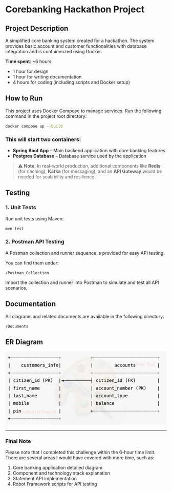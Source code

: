 # Corebanking Hackathon Project

## Project Description

A simplified core banking system created for a hackathon. The system provides basic account and customer functionalities with database integration and is containerized using Docker.

**Time spent**: ~6 hours
- 1 hour for design
- 1 hour for writing documentation
- 4 hours for coding (including scripts and Docker setup)

## How to Run

This project uses Docker Compose to manage services. Run the following command in the project root directory:

```bash
docker compose up --build
```

### This will start two containers:

- **Spring Boot App** – Main backend application with core banking features
- **Postgres Database** – Database service used by the application

> ⚠️ **Note**: In real-world production, additional components like **Redis** (for caching), **Kafka** (for messaging), and an **API Gateway** would be needed for scalability and resilience.

## Testing

### 1. Unit Tests

Run unit tests using Maven:

```bash
mvn test
```

### 2. Postman API Testing

A Postman collection and runner sequence is provided for easy API testing.

You can find them under:

```
/Postman_Collection
```

Import the collection and runner into Postman to simulate and test all API scenarios.

## Documentation

All diagrams and related documents are available in the following directory:

```
/Documents
```

## ER Diagram

![ER Diagram](Documents/diagrams/er_diagram_1.png)


---

### Final Note

Please note that I completed this challenge within the 6-hour time limit. There are several areas I would have covered with more time, such as:

1. Core banking application detailed diagram
2. Component and technology stack explanation
3. Statement API implementation
4. Robot Framework scripts for API testing

